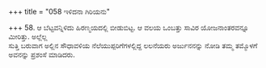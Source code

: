 +++
title = "058 ಇಳಿದನಾ ಗಿರಿಯನು"

+++
58. ಆ ಬೆಟ್ಟವನ್ನಿಳಿದು ಹಿರಣ್ಮಯದಲ್ಲಿ ಬೀಡುಬಿಟ್ಟ. ಆ ವಲಯ ಒಂಬತ್ತು ಸಾವಿರ ಯೋಜನಾಂತರವನ್ನೂ ಮೀರಿತ್ತು. ಅಲ್ಲೆಲ್ಲ   
ಸುತ್ತಿ ಬರುವಾಗ ಅಲ್ಲಿನ ಸೌಧಾವಳಿಯ ನೆಲೆಯುಪ್ಪರಿಗೆಗಳಲ್ಲಿದ್ದ ಲಲನೆಯರು ಅರ್ಜುನನನ್ನು ನೋಡಿ ತಮ್ಮ ತಮ್ಮೊಳಗೆ ಅವನನ್ನು ಪ್ರಶಂಸೆ ಮಾಡಿದರು.